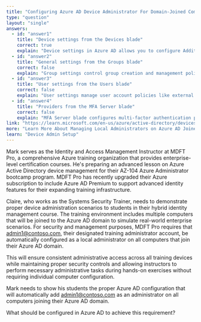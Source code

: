 ```yaml
---
title: "Configuring Azure AD Device Administrator For Domain-Joined Computers"
type: "question"
layout: "single"
answers:
  - id: "answer1"
    title: "Device settings from the Devices blade"
    correct: true
    explain: "Device settings in Azure AD allows you to configure Additional local administrators on Azure AD joined devices, which will add the specified user as a local administrator on all domain-joined computers."
  - id: "answer2"
    title: "General settings from the Groups blade"
    correct: false
    explain: "Group settings control group creation and management policies but do not configure local administrator access on domain-joined devices. This is not the correct location for device administrator configuration."
  - id: "answer3"
    title: "User settings from the Users blade"
    correct: false
    explain: "User settings manage user account policies like external user permissions and self-service options, but do not control local administrator assignments on domain-joined computers."
  - id: "answer4"
    title: "Providers from the MFA Server blade"
    correct: false
    explain: "MFA Server blade configures multi-factor authentication providers and settings, which is unrelated to local administrator permissions on domain-joined devices."
link: "https://learn.microsoft.com/en-us/azure/active-directory/devices/assign-local-admin"
more: "Learn More About Managing Local Administrators on Azure AD Joined Devices"
learn: "Device Admin Setup"
---
```


Mark serves as the Identity and Access Management Instructor at MDFT Pro, a comprehensive Azure training organization that provides enterprise-level certification courses. He's preparing an advanced lesson on Azure Active Directory device management for their AZ-104 Azure Administrator bootcamp program. MDFT Pro has recently upgraded their Azure subscription to include Azure AD Premium to support advanced identity features for their expanding training infrastructure. 

Claire, who works as the Systems Security Trainer, needs to demonstrate proper device administration scenarios to students in their hybrid identity management course. The training environment includes multiple computers that will be joined to the Azure AD domain to simulate real-world enterprise scenarios. For security and management purposes, MDFT Pro requires that admin1@contoso.com, their designated training administrator account, be automatically configured as a local administrator on all computers that join their Azure AD domain. 

This will ensure consistent administrative access across all training devices while maintaining proper security controls and allowing instructors to perform necessary administrative tasks during hands-on exercises without requiring individual computer configuration.

Mark needs to show his students the proper Azure AD configuration that will automatically add admin1@contoso.com as an administrator on all computers joining their Azure AD domain.

What should be configured in Azure AD to achieve this requirement?